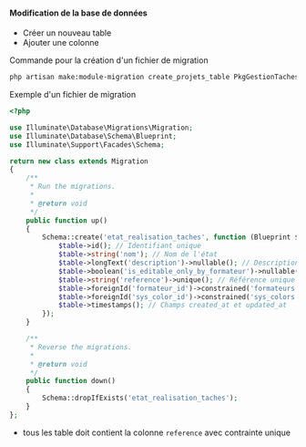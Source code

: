 #### Modification de la base de données 

- Créer un nouveau table
- Ajouter une colonne 


Commande pour la création d'un fichier de migration 

````bash
php artisan make:module-migration create_projets_table PkgGestionTaches
````

Exemple d'un fichier de migration 

````php
<?php

use Illuminate\Database\Migrations\Migration;
use Illuminate\Database\Schema\Blueprint;
use Illuminate\Support\Facades\Schema;

return new class extends Migration
{
    /**
     * Run the migrations.
     *
     * @return void
     */
    public function up()
    {
        Schema::create('etat_realisation_taches', function (Blueprint $table) {
            $table->id(); // Identifiant unique
            $table->string('nom'); // Nom de l'état
            $table->longText('description')->nullable(); // Description optionnelle
            $table->boolean('is_editable_only_by_formateur')->nullable()->default(false); // Restriction d'édition, nullable
            $table->string('reference')->unique(); // Référence unique pour l'état
            $table->foreignId('formateur_id')->constrained('formateurs')->onDelete('cascade'); // Clé étrangère vers formateurs
            $table->foreignId('sys_color_id')->constrained('sys_colors'); // Clé étrangère vers sys_colors
            $table->timestamps(); // Champs created_at et updated_at
        });
    }

    /**
     * Reverse the migrations.
     *
     * @return void
     */
    public function down()
    {
        Schema::dropIfExists('etat_realisation_taches');
    }
};

````

- tous les table doit contient la colonne `reference` avec contrainte unique